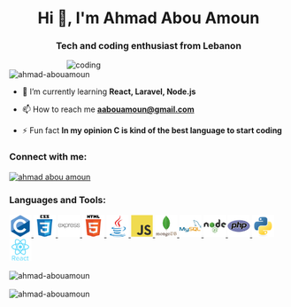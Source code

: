 <h1 align="center">Hi 👋, I'm Ahmad Abou Amoun</h1>
<h3 align="center">Tech and coding enthusiast from Lebanon</h3>

<img align="right" alt="coding" width=400 src="https://media2.giphy.com/media/v1.Y2lkPTc5MGI3NjExMm9xdXVnamo2cDhwZW8ybHFjN3RyNmw2YnQwanJ2cTR2OHdiMTNwNyZlcD12MV9pbnRlcm5hbF9naWZfYnlfaWQmY3Q9Zw/yAGIvCiwPJn5C/giphy.webp" >

<p align="left"> <img src="https://komarev.com/ghpvc/?username=ahmad-abouamoun&label=Profile%20views&color=0e75b6&style=flat" alt="ahmad-abouamoun" /> </p>

- 🌱 I’m currently learning **React, Laravel, Node.js**

- 📫 How to reach me **aabouamoun@gmail.com**

- ⚡ Fun fact **In my opinion C is kind of the best language to start coding**

<h3 align="left">Connect with me:</h3>
<p align="left">
<a href="https://linkedin.com/in/ahmad abou amoun" target="blank"><img align="center" src="https://raw.githubusercontent.com/rahuldkjain/github-profile-readme-generator/master/src/images/icons/Social/linked-in-alt.svg" alt="ahmad abou amoun" height="30" width="40" /></a>
</p>

<h3 align="left">Languages and Tools:</h3>
<p align="left"> <a href="https://www.cprogramming.com/" target="_blank" rel="noreferrer"> <img src="https://raw.githubusercontent.com/devicons/devicon/master/icons/c/c-original.svg" alt="c" width="40" height="40"/> </a> <a href="https://www.w3schools.com/css/" target="_blank" rel="noreferrer"> <img src="https://raw.githubusercontent.com/devicons/devicon/master/icons/css3/css3-original-wordmark.svg" alt="css3" width="40" height="40"/> </a> <a href="https://expressjs.com" target="_blank" rel="noreferrer"> <img src="https://raw.githubusercontent.com/devicons/devicon/master/icons/express/express-original-wordmark.svg" alt="express" width="40" height="40"/> </a> <a href="https://www.w3.org/html/" target="_blank" rel="noreferrer"> <img src="https://raw.githubusercontent.com/devicons/devicon/master/icons/html5/html5-original-wordmark.svg" alt="html5" width="40" height="40"/> </a> <a href="https://www.java.com" target="_blank" rel="noreferrer"> <img src="https://raw.githubusercontent.com/devicons/devicon/master/icons/java/java-original.svg" alt="java" width="40" height="40"/> </a> <a href="https://developer.mozilla.org/en-US/docs/Web/JavaScript" target="_blank" rel="noreferrer"> <img src="https://raw.githubusercontent.com/devicons/devicon/master/icons/javascript/javascript-original.svg" alt="javascript" width="40" height="40"/> </a> <a href="https://www.mongodb.com/" target="_blank" rel="noreferrer"> <img src="https://raw.githubusercontent.com/devicons/devicon/master/icons/mongodb/mongodb-original-wordmark.svg" alt="mongodb" width="40" height="40"/> </a> <a href="https://www.mysql.com/" target="_blank" rel="noreferrer"> <img src="https://raw.githubusercontent.com/devicons/devicon/master/icons/mysql/mysql-original-wordmark.svg" alt="mysql" width="40" height="40"/> </a> <a href="https://nodejs.org" target="_blank" rel="noreferrer"> <img src="https://raw.githubusercontent.com/devicons/devicon/master/icons/nodejs/nodejs-original-wordmark.svg" alt="nodejs" width="40" height="40"/> </a> <a href="https://www.php.net" target="_blank" rel="noreferrer"> <img src="https://raw.githubusercontent.com/devicons/devicon/master/icons/php/php-original.svg" alt="php" width="40" height="40"/> </a> <a href="https://www.python.org" target="_blank" rel="noreferrer"> <img src="https://raw.githubusercontent.com/devicons/devicon/master/icons/python/python-original.svg" alt="python" width="40" height="40"/> </a> <a href="https://reactjs.org/" target="_blank" rel="noreferrer"> <img src="https://raw.githubusercontent.com/devicons/devicon/master/icons/react/react-original-wordmark.svg" alt="react" width="40" height="40"/> </a> </p>

<p><img align="center" src="https://github-readme-stats.vercel.app/api/top-langs?username=ahmad-abouamoun&show_icons=true&locale=en&layout=compact" alt="ahmad-abouamoun" /></p>

<p><img align="center" src="https://github-readme-streak-stats.herokuapp.com/?user=ahmad-abouamoun&" alt="ahmad-abouamoun" /></p>
